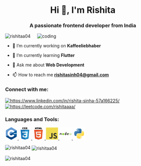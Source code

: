 <h1 align="center">Hi 👋, I'm Rishita</h1>
<h3 align="center">A passionate frontend developer from India</h3>
<img align="right" width=400 alt="coding" src="https://www.google.com/url?sa=i&url=https%3A%2F%2Fgithub.com%2Frudrabarad%2FGifs&psig=AOvVaw1pU4joTOOvEddunIojezSq&ust=1674498709097000&source=images&cd=vfe&ved=0CA8QjRxqFwoTCNDLzvnn2_wCFQAAAAAdAAAAABA3">
<p align="left"> <img src="https://komarev.com/ghpvc/?username=rishitaa04&label=Profile%20views&color=0e75b6&style=flat" alt="rishitaa04" /> </p>

- 🔭 I’m currently working on **Kaffeeliebhaber**

- 🌱 I’m currently learning **Flutter**

- 💬 Ask me about **Web Development**

- 📫 How to reach me **rishitasinh04@gmail.com**

<h3 align="left">Connect with me:</h3>
<p align="left">
<a href="https://linkedin.com/in/https://www.linkedin.com/in/rishita-sinha-57a166225/" target="blank"><img align="center" src="https://raw.githubusercontent.com/rahuldkjain/github-profile-readme-generator/master/src/images/icons/Social/linked-in-alt.svg" alt="https://www.linkedin.com/in/rishita-sinha-57a166225/" height="30" width="40" /></a>
<a href="https://www.leetcode.com/https://leetcode.com/rishitaaaa/" target="blank"><img align="center" src="https://raw.githubusercontent.com/rahuldkjain/github-profile-readme-generator/master/src/images/icons/Social/leet-code.svg" alt="https://leetcode.com/rishitaaaa/" height="30" width="40" /></a>
</p>

<h3 align="left">Languages and Tools:</h3>
<p align="left"> <a href="https://www.w3schools.com/cpp/" target="_blank" rel="noreferrer"> <img src="https://raw.githubusercontent.com/devicons/devicon/master/icons/cplusplus/cplusplus-original.svg" alt="cplusplus" width="40" height="40"/> </a> <a href="https://www.w3schools.com/css/" target="_blank" rel="noreferrer"> <img src="https://raw.githubusercontent.com/devicons/devicon/master/icons/css3/css3-original-wordmark.svg" alt="css3" width="40" height="40"/> </a> <a href="https://www.w3.org/html/" target="_blank" rel="noreferrer"> <img src="https://raw.githubusercontent.com/devicons/devicon/master/icons/html5/html5-original-wordmark.svg" alt="html5" width="40" height="40"/> </a> <a href="https://developer.mozilla.org/en-US/docs/Web/JavaScript" target="_blank" rel="noreferrer"> <img src="https://raw.githubusercontent.com/devicons/devicon/master/icons/javascript/javascript-original.svg" alt="javascript" width="40" height="40"/> </a> <a href="https://nodejs.org" target="_blank" rel="noreferrer"> <img src="https://raw.githubusercontent.com/devicons/devicon/master/icons/nodejs/nodejs-original-wordmark.svg" alt="nodejs" width="40" height="40"/> </a> <a href="https://www.python.org" target="_blank" rel="noreferrer"> <img src="https://raw.githubusercontent.com/devicons/devicon/master/icons/python/python-original.svg" alt="python" width="40" height="40"/> </a> </p>

<p><img align="left" src="https://github-readme-stats.vercel.app/api/top-langs?username=rishitaa04&show_icons=true&locale=en&layout=compact" alt="rishitaa04" /></p>

<p>&nbsp;<img align="center" src="https://github-readme-stats.vercel.app/api?username=rishitaa04&show_icons=true&locale=en" alt="rishitaa04" /></p>

<p><img align="center" src="https://github-readme-streak-stats.herokuapp.com/?user=rishitaa04&" alt="rishitaa04" /></p>

